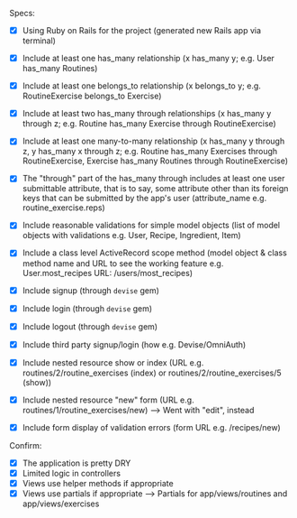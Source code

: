 Specs:

 - [X] Using Ruby on Rails for the project (generated new Rails app via terminal)
 - [X] Include at least one has_many relationship (x has_many y; e.g. User has_many Routines)
 - [X] Include at least one belongs_to relationship (x belongs_to y; e.g. RoutineExercise belongs_to Exercise)
 - [X] Include at least two has_many through relationships (x has_many y through z; e.g. Routine has_many Exercise through RoutineExercise)
 - [X] Include at least one many-to-many relationship (x has_many y through z, y has_many x through z; e.g. Routine has_many Exercises through RoutineExercise, Exercise has_many Routines through RoutineExercise)
 - [X] The "through" part of the has_many through includes at least one user submittable attribute, that is to say, some attribute other than its foreign keys that can be submitted by the app's user (attribute_name e.g. routine_exercise.reps)
 - [X] Include reasonable validations for simple model objects (list of model objects with validations e.g. User, Recipe, Ingredient, Item)
 - [X] Include a class level ActiveRecord scope method (model object & class method name and URL to see the working feature e.g. User.most_recipes URL: /users/most_recipes)
 - [X] Include signup (through `devise` gem)
 - [X] Include login (through `devise` gem)
 - [X] Include logout (through `devise` gem)
 - [X] Include third party signup/login (how e.g. Devise/OmniAuth)
 - [X] Include nested resource show or index (URL e.g. routines/2/routine_exercises (index) or routines/2/routine_exercises/5 (show))
 - [X] Include nested resource "new" form (URL e.g. routines/1/routine_exercises/new) --> Went with "edit", instead
 - [X] Include form display of validation errors (form URL e.g. /recipes/new)


Confirm:
 - [X] The application is pretty DRY
 - [X] Limited logic in controllers
 - [X] Views use helper methods if appropriate
 - [X] Views use partials if appropriate --> Partials for app/views/routines and app/views/exercises
